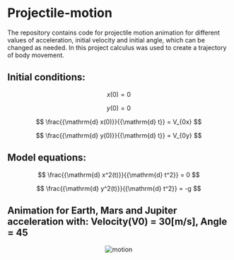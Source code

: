 # Projectile-motion
  The repository contains code for projectile motion animation for different values of acceleration, initial velocity and initial angle, which can be changed as needed. In this project calculus was used to create a trajectory of body movement. 

## Initial conditions:
$$
x(0) = 0
$$

$$
y(0) = 0
$$

$$
\frac{{\mathrm{d} x(0)}}{{\mathrm{d} t}} = V_{0x}
$$

$$
\frac{{\mathrm{d} y(0)}}{{\mathrm{d} t}} = V_{0y}
$$

## Model equations:
$$
\frac{{\mathrm{d} x^2(t)}}{{\mathrm{d} t^2}} = 0
$$

$$
\frac{{\mathrm{d} y^2(t)}}{{\mathrm{d} t^2}} = -g
$$




## Animation for Earth, Mars and Jupiter acceleration with: Velocity(V0) = 30[m/s], Angle = 45
<p align="center">
  <img src="https://github.com/PatrykSpierewka/Projectile-motion/assets/101202344/0269e23c-23a4-4cd3-8e03-74ef13dd7dcc" alt="motion">
</p>

